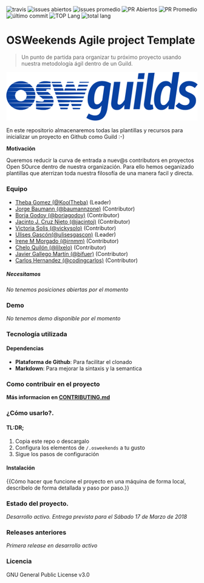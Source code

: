 ![travis](https://img.shields.io/travis/OSWeekends/agile-project-template.svg)
![issues abiertos](https://img.shields.io/github/issues/OSWeekends/agile-project-template.svg)
![issues promedio](https://img.shields.io/issuestats/i/github/OSWeekends/agile-project-template.svg)
![PR Abiertos](https://img.shields.io/github/issues-pr/OSWeekends/agile-project-template.svg)
![PR Promedio](https://img.shields.io/issuestats/p/github/OSWeekends/agile-project-template.svg)
![último commit](https://img.shields.io/github/last-commit/OSWeekends/agile-project-template/master.svg)
![TOP Lang](https://img.shields.io/github/languages/top/OSWeekends/agile-project-template.svg)
![total lang](https://img.shields.io/github/languages/count/OSWeekends/agile-project-template.svg)

# OSWeekends Agile project Template

> Un punto de partida para organizar tu próximo proyecto usando nuestra metodología ágil dentro de un Guild.

![Logo de OSWGuilds](other/img/OSWGuilds-logo-blanco.svg)

En este repositorio almacenaremos todas las plantillas y recursos para inicializar un proyecto en Github como Guild :-)

**Motivación**

Queremos reducir la curva de entrada a nuev@s contributors en proyectos Open SOurce dentro de nuestra organización. Para ello hemos oeganizado plantillas que aterrizan toda nuestra filosofía de una manera facil y directa.

### Equipo

 - [ Theba Gomez (@KoolTheba)](https://github.com/integrante1) (Leader)
 - [ Jorge Baumann (@baumannzone)](https://github.com/baumannzone) (Contributor)
 - [ Borja Godoy (@borjagodoy)](https://github.com/borjagodoy) (Contributor)
 - [ Jacinto J. Cruz Nieto (@jacintoj)](https://github.com/jacintoj) (Contributor)
 - [ Victoria Solis (@vickysolo)](https://github.com/vickysolo) (Contributor)
 - [ Ulises Gascón(@ulisesgascon)](https://github.com/ulisesgascon) (Leader)
 - [ Irene M Morgado (@irnmm)](https://twitter.com/irnmm?lang=es) (Contributor)
 - [ Chelo Quilón (@lilxelo)](https://github.com/lilxelo) (Contributor)
 - [ Javier Gallego Martín (@bifuer)](https://github.com/bifuer) (Contributor)
 - [ Carlos Hernandez (@codingcarlos)](https://github.com/codingcarlos) (Contributor)


##### Necesitamos

_No tenemos posiciones abiertas por el momento_

### Demo

_No tenemos demo disponible por el momento_

### Tecnología utilizada

#### Dependencias
- **Plataforma de Github**: Para facilitar el clonado
- **Markdown**: Para mejorar la sintaxis y la semantica

### Como contribuir en el proyecto


**Más informacion en [CONTRIBUTING.md](CONTRIBUTING.md)**

### ¿Cómo usarlo?.

#### TL:DR;

1. Copia este repo o descargalo
2. Configura los elementos de `/.osweekends` a tu gusto
3. Sigue los pasos de configuración

#### Instalación

{{Cómo hacer que funcione el proyecto en una máquina de forma local, descríbelo de forma detallada y paso por paso.}}


### Estado del proyecto.

_Desarrollo activo. Entrega prevista para el Sábado 17 de Marzo de 2018_


### Releases anteriores

_Primera release en desarrollo activo_

### Licencia

GNU General Public License v3.0
